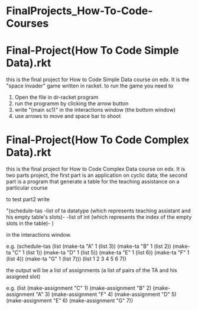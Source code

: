 # FinalProjects_How-To-Code-Courses

# Final-Project(How To Code Simple Data).rkt

this is the final project for How to Code Simple Data course on edx. It is the "space invader" game written in racket. to run the game you need to 
1. Open the file in dr-racket program 
2. run the programm by clicking the arrow button
3. write "(main sc1)" in the interactions window (the bottom window)
4. use arrows to move and space bar to shoot

# Final-Project(How To Code Complex Data).rkt

this is the final project for How to Code Complex Data course on edx.
It is two parts project, the first part is an application on cyclic data; 
the second part is a program that generate a table for the teaching assistance on a particular course 

to test part2 write 


"(schedule-tas -list of ta datatype (which represents teaching assistant and his empty table's slots)-  -list of int (which represents the index of the empty slots in the table)- ) 


in the interactions window.


e.g. (schedule-tas (list (make-ta "A" 1 (list 3))
                         (make-ta "B" 1 (list 2))
                         (make-ta "C" 1 (list 1))
                         (make-ta "D" 1 (list 5))
                         (make-ta "E" 1 (list 6))
                         (make-ta "F" 1 (list 4))
                         (make-ta "G" 1 (list 7))) (list 1 2 3 4 5 6 7))
                         
                         
the output will be a list of assignments (a list of pairs of the TA and his assigned slot)


e.g. (list
           (make-assignment "C" 1) 
           (make-assignment "B" 2)
           (make-assignment "A" 3)
           (make-assignment "F" 4)
           (make-assignment "D" 5)
           (make-assignment "E" 6)
           (make-assignment "G" 7))

